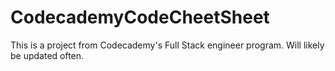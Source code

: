 # CodecademyCodeCheetSheet
This is a project from Codecademy's Full Stack engineer program. Will likely be updated often.

